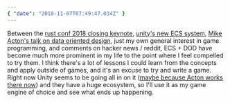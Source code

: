 ```yaml
---
{ "date": "2018-11-07T07:49:47.034Z" }
---
```


Between the [rust conf 2018 closing keynote][1], [unity's new ECS system][2],
[Mike Acton's talk on data oriented design][3], just my own general interest in
game programming, and comments on hacker news / reddit, ECS + DOD have become
much more prominent in my life to the point where I feel compelled to try them.
I think there's a lot of lessons I could learn from the concepts and apply
outside of games, and it's an excuse to try and write a game. Right now Unity
seems to be going all in on it ([maybe because Acton works there now][4]) and
they have a huge ecosystem, so I'll use it as my game engine of choice and see
what ends up happening.

[1]: https://kyren.github.io/2018/09/14/rustconf-talk.html
[2]: https://unity3d.com/unity/features/job-system-ECS
[3]: https://www.youtube.com/watch?v=rX0ItVEVjHc&t=2s
[4]: https://www.linkedin.com/in/mikeacton/
